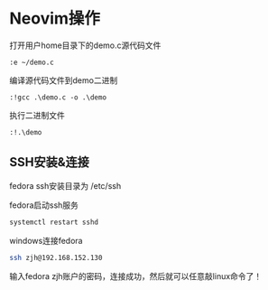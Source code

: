 # Neovim操作
打开用户home目录下的demo.c源代码文件

`:e ~/demo.c`

编译源代码文件到demo二进制

`:!gcc .\demo.c -o .\demo`

执行二进制文件

`:!.\demo`

## SSH安装&连接
fedora ssh安装目录为 /etc/ssh

fedora启动ssh服务
```bash
systemctl restart sshd
```

windows连接fedora
```bash
ssh zjh@192.168.152.130
```

输入fedora zjh账户的密码，连接成功，然后就可以任意敲linux命令了！